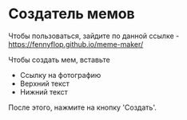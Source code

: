 # Создатель мемов
 
Чтобы пользоваться, зайдите по данной ссылке - https://fennyflop.github.io/meme-maker/
 
Чтобы создать мем, вставьте
* Ссылку на фотографию
* Верхний текст
* Нижний текст
 
После этого, нажмите на кнопку 'Создать'.
